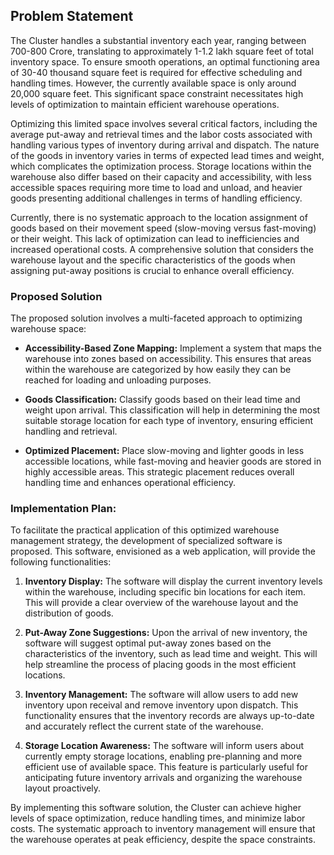## Problem Statement

The <Cluster Name> Cluster handles a substantial inventory each year, ranging between 700-800 Crore, translating to approximately 1-1.2 lakh square feet of total inventory space. To ensure smooth operations, an optimal functioning area of 30-40 thousand square feet is required for effective scheduling and handling times. However, the currently available space is only around 20,000 square feet. This significant space constraint necessitates high levels of optimization to maintain efficient warehouse operations.

Optimizing this limited space involves several critical factors, including the average put-away and retrieval times and the labor costs associated with handling various types of inventory during arrival and dispatch. The nature of the goods in inventory varies in terms of expected lead times and weight, which complicates the optimization process. Storage locations within the warehouse also differ based on their capacity and accessibility, with less accessible spaces requiring more time to load and unload, and heavier goods presenting additional challenges in terms of handling efficiency.

Currently, there is no systematic approach to the location assignment of goods based on their movement speed (slow-moving versus fast-moving) or their weight. This lack of optimization can lead to inefficiencies and increased operational costs. A comprehensive solution that considers the warehouse layout and the specific characteristics of the goods when assigning put-away positions is crucial to enhance overall efficiency.

### Proposed Solution

The proposed solution involves a multi-faceted approach to optimizing warehouse space:

- **Accessibility-Based Zone Mapping:** Implement a system that maps the warehouse into zones based on accessibility. This ensures that areas within the warehouse are categorized by how easily they can be reached for loading and unloading purposes.

- **Goods Classification:** Classify goods based on their lead time and weight upon arrival. This classification will help in determining the most suitable storage location for each type of inventory, ensuring efficient handling and retrieval.

- **Optimized Placement:** Place slow-moving and lighter goods in less accessible locations, while fast-moving and heavier goods are stored in highly accessible areas. This strategic placement reduces overall handling time and enhances operational efficiency.

### Implementation Plan:

To facilitate the practical application of this optimized warehouse management strategy, the development of specialized software is proposed. This software, envisioned as a web application, will provide the following functionalities:

1. **Inventory Display:** The software will display the current inventory levels within the warehouse, including specific bin locations for each item. This will provide a clear overview of the warehouse layout and the distribution of goods.

2. **Put-Away Zone Suggestions:** Upon the arrival of new inventory, the software will suggest optimal put-away zones based on the characteristics of the inventory, such as lead time and weight. This will help streamline the process of placing goods in the most efficient locations.

3. **Inventory Management:** The software will allow users to add new inventory upon receival and remove inventory upon dispatch. This functionality ensures that the inventory records are always up-to-date and accurately reflect the current state of the warehouse.

4. **Storage Location Awareness:** The software will inform users about currently empty storage locations, enabling pre-planning and more efficient use of available space. This feature is particularly useful for anticipating future inventory arrivals and organizing the warehouse layout proactively.

By implementing this software solution, the <Cluster Name> Cluster can achieve higher levels of space optimization, reduce handling times, and minimize labor costs. The systematic approach to inventory management will ensure that the warehouse operates at peak efficiency, despite the space constraints.